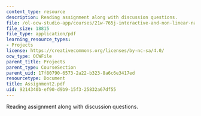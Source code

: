 ```yaml
---
content_type: resource
description: Reading assignment along with discussion questions.
file: /ol-ocw-studio-app/courses/21w-765j-interactive-and-non-linear-narrative-theory-and-practice-spring-2004/9214340bef90d9b915f325832a67df55_Assignment2.pdf
file_size: 18815
file_type: application/pdf
learning_resource_types:
- Projects
license: https://creativecommons.org/licenses/by-nc-sa/4.0/
ocw_type: OCWFile
parent_title: Projects
parent_type: CourseSection
parent_uid: 17f80790-6573-2a22-b323-8a6c6e3417ed
resourcetype: Document
title: Assignment2.pdf
uid: 9214340b-ef90-d9b9-15f3-25832a67df55
---
```

Reading assignment along with discussion questions.